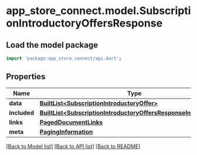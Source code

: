 # app_store_connect.model.SubscriptionIntroductoryOffersResponse

## Load the model package
```dart
import 'package:app_store_connect/api.dart';
```

## Properties
Name | Type | Description | Notes
------------ | ------------- | ------------- | -------------
**data** | [**BuiltList&lt;SubscriptionIntroductoryOffer&gt;**](SubscriptionIntroductoryOffer.md) |  | 
**included** | [**BuiltList&lt;SubscriptionIntroductoryOffersResponseIncludedInner&gt;**](SubscriptionIntroductoryOffersResponseIncludedInner.md) |  | [optional] 
**links** | [**PagedDocumentLinks**](PagedDocumentLinks.md) |  | 
**meta** | [**PagingInformation**](PagingInformation.md) |  | [optional] 

[[Back to Model list]](../README.md#documentation-for-models) [[Back to API list]](../README.md#documentation-for-api-endpoints) [[Back to README]](../README.md)


